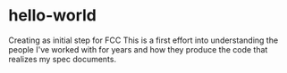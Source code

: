 # hello-world
Creating as initial step for FCC
This is a first effort into understanding the people I've worked with for years and how they produce the code that realizes my spec documents.
